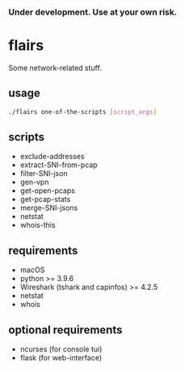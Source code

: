 ### Under development. Use at your own risk.

# flairs

Some network-related stuff.

## usage

```sh
./flairs one-of-the-scripts [script_args]
```

## scripts

- exclude-addresses
- extract-SNI-from-pcap
- filter-SNI-json
- gen-vpn
- get-open-pcaps
- get-pcap-stats
- merge-SNI-jsons
- netstat
- whois-this

## requirements

- macOS
- python >= 3.9.6
- Wireshark (tshark and capinfos) >= 4.2.5
- netstat
- whois

## optional requirements

- ncurses (for console tui)
- flask (for web-interface)

